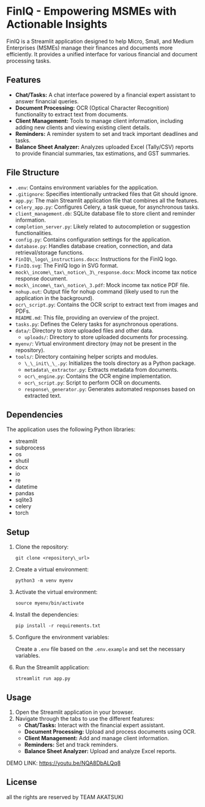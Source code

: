 # FinIQ - Empowering MSMEs with Actionable Insights

FinIQ is a Streamlit application designed to help Micro, Small, and Medium Enterprises (MSMEs) manage their finances and documents more efficiently. It provides a unified interface for various financial and document processing tasks.

## Features

- **Chat/Tasks:** A chat interface powered by a financial expert assistant to answer financial queries.
- **Document Processing:** OCR (Optical Character Recognition) functionality to extract text from documents.
- **Client Management:** Tools to manage client information, including adding new clients and viewing existing client details.
- **Reminders:** A reminder system to set and track important deadlines and tasks.
- **Balance Sheet Analyzer:** Analyzes uploaded Excel (Tally/CSV) reports to provide financial summaries, tax estimations, and GST summaries.

## File Structure

- `.env`: Contains environment variables for the application.
- `.gitignore`: Specifies intentionally untracked files that Git should ignore.
- `app.py`: The main Streamlit application file that combines all the features.
- `celery_app.py`: Configures Celery, a task queue, for asynchronous tasks.
- `client_management.db`: SQLite database file to store client and reminder information.
- `completion_server.py`: Likely related to autocompletion or suggestion functionalities.
- `config.py`: Contains configuration settings for the application.
- `database.py`: Handles database creation, connection, and data retrieval/storage functions.
- `FinIQ\_logo\_instructions.docx`: Instructions for the FinIQ logo.
- `FinIQ.svg`: The FinIQ logo in SVG format.
- `mock\_income\_tax\_notice\_3\_response.docx`: Mock income tax notice response document.
- `mock\_income\_tax\_notice\_3.pdf`: Mock income tax notice PDF file.
- `nohup.out`: Output file for nohup command (likely used to run the application in the background).
- `ocr\_script.py`: Contains the OCR script to extract text from images and PDFs.
- `README.md`: This file, providing an overview of the project.
- `tasks.py`: Defines the Celery tasks for asynchronous operations.
- `data/`: Directory to store uploaded files and other data.
  - `uploads/`: Directory to store uploaded documents for processing.
- `myenv/`: Virtual environment directory (may not be present in the repository).
- `tools/`: Directory containing helper scripts and modules.
  - `\_\_init\_\_.py`: Initializes the tools directory as a Python package.
  - `metadata\_extractor.py`: Extracts metadata from documents.
  - `ocr\_engine.py`: Contains the OCR engine implementation.
  - `ocr\_script.py`: Script to perform OCR on documents.
  - `response\_generator.py`: Generates automated responses based on extracted text.

## Dependencies

The application uses the following Python libraries:

- streamlit
- subprocess
- os
- shutil
- docx
- io
- re
- datetime
- pandas
- sqlite3
- celery
- torch

## Setup

1.  Clone the repository:

    `git clone <repository\_url>`

2.  Create a virtual environment:

    `python3 -m venv myenv`

3.  Activate the virtual environment:

    `source myenv/bin/activate`

4.  Install the dependencies:

    `pip install -r requirements.txt`

5.  Configure the environment variables:

    Create a `.env` file based on the `.env.example` and set the necessary variables.

6.  Run the Streamlit application:

    `streamlit run app.py`

## Usage

1.  Open the Streamlit application in your browser.
2.  Navigate through the tabs to use the different features:
    - **Chat/Tasks:** Interact with the financial expert assistant.
    - **Document Processing:** Upload and process documents using OCR.
    - **Client Management:** Add and manage client information.
    - **Reminders:** Set and track reminders.
    - **Balance Sheet Analyzer:** Upload and analyze Excel reports.

DEMO LINK: https://youtu.be/NQA8DbALQq8


## License

all the rights are reserved by TEAM AKATSUKI

